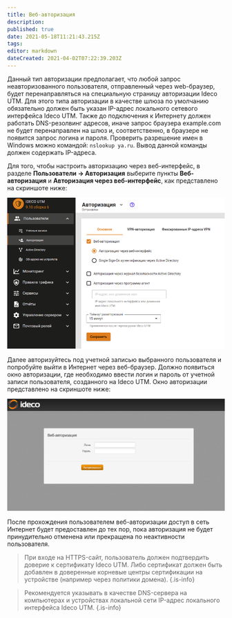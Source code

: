 ```yaml
---
title: Веб-авторизация
description: 
published: true
date: 2021-05-18T11:21:43.215Z
tags: 
editor: markdown
dateCreated: 2021-04-02T07:22:39.203Z
---
```


Данный тип авторизации предполагает, что любой запрос неавторизованного пользователя, отправленный через web-браузер, будет перенаправляться на специальную страницу авторизации Ideco UTM. Для этого типа авторизации в качестве шлюза по умолчанию обязательно должен быть указан IP-адрес локального сетевого интерфейса Ideco UTM. Также до подключения к Интернету должен работать DNS-резолвинг адресов, иначе запрос браузера example.com не будет перенаправлен на шлюз и, соответственно, в браузере не появится запрос логина и пароля. Проверить разрешение имен в Windows можно командой: `nslookup ya.ru`. Вывод данной команды должен содержать IP-адреса.

Для того, чтобы настроить авторизацию через веб-интерфейс, в разделе **Пользователи -> Авторизация**  выберите пункты **Веб-авторизация** и **Авторизация через веб-интерфейс**, как представлено на скриншоте ниже:

![web-autorization.png](/web-autorization.png)

Далее авторизуйтесь под учетной записью выбранного пользователя и попробуйте выйти в Интернет через веб-браузер. Должно появиться окно авторизации, где необходимо ввести логин и пароль от учетной записи пользователя, созданного на Ideco UTM.
Окно авторизации представлено на скриншоте ниже:

![ввод_логина_и_пароля.png](/настройка/ввод_логина_и_пароля.png)

После прохождения пользователем веб-авторизации доступ в сеть Интернет будет предоставлен до тех пор, пока авторизация не будет принудительно отменена или прекращена по неактивности пользователя.

> При входе на HTTPS-сайт, пользователь должен подтвердить доверие к сертификату Ideco UTM. Либо сертификат должен быть добавлен в доверенные корневые центры сертификации на устройстве (например через политики домена).
{.is-info}

> Рекомендуется указывать в качестве DNS-сервера на компьютерах и устройствах локальной сети IP-адрес локального интерфейса Ideco UTM.
{.is-info}

